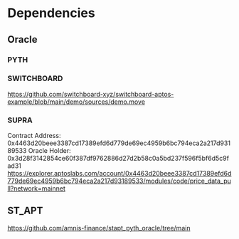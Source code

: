 # Dependencies
## Oracle
### PYTH

### SWITCHBOARD
https://github.com/switchboard-xyz/switchboard-aptos-example/blob/main/demo/sources/demo.move
### SUPRA
Contract Address: 0x4463d20beee3387cd17389efd6d779de69ec4959b6bc794eca2a217d93189533
Oracle Holder: 0x3d28f3142854ce60f387df9762886d27d2b58c0a5bd237f596f5bf6d5c9fad31
https://explorer.aptoslabs.com/account/0x4463d20beee3387cd17389efd6d779de69ec4959b6bc794eca2a217d93189533/modules/code/price_data_pull?network=mainnet
## ST_APT
https://github.com/amnis-finance/stapt_pyth_oracle/tree/main